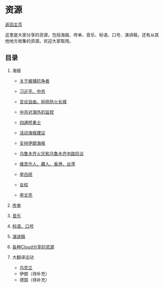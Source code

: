 # 资源

<a href="../README.md">返回主页</a>

这里是大家分享的资源，包括海报、传单、音乐、标语、口号、演讲稿，还有从其他地方收集的资源。欢迎大家取用。

## 目录

1. 海报

   - <a href="arrested">关于被捕抗争者</a>

   - <a href="end_xictatorship">习近平、中共</a>
   - <a href="freedom_of_speech">言论自由、拆除防火长城</a>
   - <a href="oversea_surveillance">中共对海外的监控</a>
   - <a href="pengzaizhou">四通桥勇士</a>
   - <a href="poster_suggestion">活动海报建议</a>
   - <a href="stand_with_iran">支持伊朗海报</a>
   - <a href="urumqi_and_shanghai">乌鲁木齐火灾和乌鲁木齐中路抗议</a>
   - <a href="uyghur_tibet_hk_tw">维吾尔人、藏人、香港、台湾</a>
   - <a href="white_paper">举白纸</a>
   - <a href="women">女权</a>
   - <a href="liwenliang">李文亮</a>
2. <a href="flyer">传单</a>
3. <a href="music">音乐</a>
4. <a href="slogan">标语、口号</a>
5. <a href="speech_text">演讲稿</a>
6. <a href="from_cloud">各种Cloud分享的资源</a>
7. 大翻译运动
   - <a href="the_great_translation_movement/ukraine">乌克兰</a>
   - 伊朗（待补充）
   - 德国（待补充）

